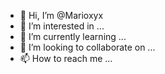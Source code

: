 - 👋 Hi, I’m @Marioxyx
- 👀 I’m interested in ...
- 🌱 I’m currently learning ...
- 💞️ I’m looking to collaborate on ...
- 📫 How to reach me ...

<!---
Marioxyx/Marioxyx is a ✨ special ✨ repository because its `README.md` (this file) appears on your GitHub profile.
You can click the Preview link to take a look at your changes.
--->
